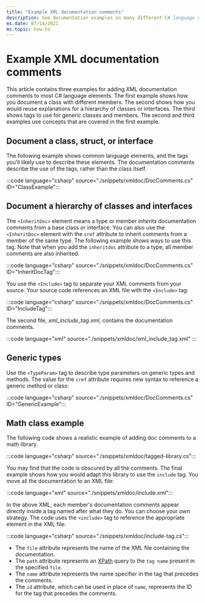 ```yaml
---
title: "Example XML documentation comments"
description: See documentation examples on many different C# language elements. Learn which tags to use in different situations and for different language elements.
ms.date: 07/14/2021
ms.topic: how-to
---
```

# Example XML documentation comments

This article contains three examples for adding XML documentation comments to most C# language elements. The first example shows how you document a class with different members. The second shows how you would reuse explanations for a hierarchy of classes or interfaces. The third shows tags to use for generic classes and members. The second and third examples use concepts that are covered in the first example.

## Document a class, struct, or interface

The following example shows common language elements, and the tags you'll likely use to describe these elements.  The documentation comments describe the use of the tags, rather than the class itself.

:::code language="csharp" source="./snippets/xmldoc/DocComments.cs" ID="ClassExample":::

## Document a hierarchy of classes and interfaces

The `<InheritDoc>` element means a type or member *inherits* documentation comments from a base class or interface. You can also use the `<InheritDoc>` element with the `cref` attribute to inherit comments from a member of the same type. The following example shows ways to use this tag. Note that when you add the `inheritdoc` attribute to a type, all member comments are also inherited.

:::code language="csharp" source="./snippets/xmldoc/DocComments.cs" ID="InheritDocTag":::

You use the `<Include>` tag to separate your XML comments from your source. Your source code references an XML file with the `<Include>` tag:

:::code language="csharp" source="./snippets/xmldoc/DocComments.cs" ID="IncludeTag":::

The second file, *xml_include_tag.xml*, contains the documentation comments.

:::code language="xml" source="./snippets/xmldoc/xml_include_tag.xml" :::

## Generic types

Use the `<TypeParam>` tag to describe type parameters on generic types and methods. The value for the `cref` attribute requires new syntax to reference a generic method or class:

:::code language="csharp" source="./snippets/xmldoc/DocComments.cs" ID="GenericExample":::

## Math class example

The following code shows a realistic example of adding doc comments to a math library.

:::code language="csharp" source="./snippets/xmldoc/tagged-library.cs":::

You may find that the code is obscured by all the comments. The final example shows how you would adapt this library to use the `include` tag. You move all the documentation to an XML file:

:::code language="xml" source="./snippets/xmldoc/include.xml":::

In the above XML, each member's documentation comments appear directly inside a tag named after what they do. You can choose your own strategy.
The code uses the `<include>` tag to reference the appropriate element in the XML file:

:::code language="csharp" source="./snippets/xmldoc/include-tag.cs":::

- The `file` attribute represents the name of the XML file containing the documentation.
- The `path` attribute represents an [XPath](../../../standard/data/xml/xpath-queries-and-namespaces.md) query to the `tag name` present in the specified `file`.
- The `name` attribute represents the name specifier in the tag that precedes the comments.
- The `id` attribute, which can be used in place of `name`, represents the ID for the tag that precedes the comments.
